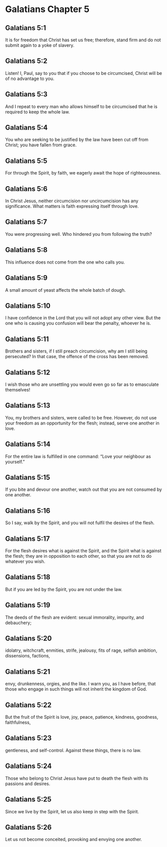 # Galatians Chapter 5

## Galatians 5:1

It is for freedom that Christ has set us free; therefore, stand firm and do not submit again to a yoke of slavery.

## Galatians 5:2

Listen! I, Paul, say to you that if you choose to be circumcised, Christ will be of no advantage to you.

## Galatians 5:3

And I repeat to every man who allows himself to be circumcised that he is required to keep the whole law.

## Galatians 5:4

You who are seeking to be justified by the law have been cut off from Christ; you have fallen from grace.

## Galatians 5:5

For through the Spirit, by faith, we eagerly await the hope of righteousness.

## Galatians 5:6

In Christ Jesus, neither circumcision nor uncircumcision has any significance. What matters is faith expressing itself through love.

## Galatians 5:7

You were progressing well. Who hindered you from following the truth?

## Galatians 5:8

This influence does not come from the one who calls you.

## Galatians 5:9

A small amount of yeast affects the whole batch of dough.

## Galatians 5:10

I have confidence in the Lord that you will not adopt any other view. But the one who is causing you confusion will bear the penalty, whoever he is.

## Galatians 5:11

Brothers and sisters, if I still preach circumcision, why am I still being persecuted? In that case, the offence of the cross has been removed.

## Galatians 5:12

I wish those who are unsettling you would even go so far as to emasculate themselves!

## Galatians 5:13

You, my brothers and sisters, were called to be free. However, do not use your freedom as an opportunity for the flesh; instead, serve one another in love.

## Galatians 5:14

For the entire law is fulfilled in one command: “Love your neighbour as yourself.”

## Galatians 5:15

If you bite and devour one another, watch out that you are not consumed by one another.

## Galatians 5:16

So I say, walk by the Spirit, and you will not fulfil the desires of the flesh.

## Galatians 5:17

For the flesh desires what is against the Spirit, and the Spirit what is against the flesh; they are in opposition to each other, so that you are not to do whatever you wish.

## Galatians 5:18

But if you are led by the Spirit, you are not under the law.

## Galatians 5:19

The deeds of the flesh are evident: sexual immorality, impurity, and debauchery;

## Galatians 5:20

idolatry, witchcraft, enmities, strife, jealousy, fits of rage, selfish ambition, dissensions, factions,

## Galatians 5:21

envy, drunkenness, orgies, and the like. I warn you, as I have before, that those who engage in such things will not inherit the kingdom of God.

## Galatians 5:22

But the fruit of the Spirit is love, joy, peace, patience, kindness, goodness, faithfulness,

## Galatians 5:23

gentleness, and self-control. Against these things, there is no law.

## Galatians 5:24

Those who belong to Christ Jesus have put to death the flesh with its passions and desires.

## Galatians 5:25

Since we live by the Spirit, let us also keep in step with the Spirit.

## Galatians 5:26

Let us not become conceited, provoking and envying one another.
